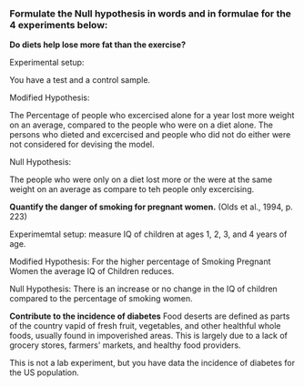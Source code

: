 ### Formulate the Null hypothesis in words and in formulae for the 4 experiments below:

**Do diets help lose more fat than the exercise?**

Experimental setup:

You have a test and a control sample. 

Modified Hypothesis:

The Percentage of people who excercised alone for a year lost more weight on an average, compared to the people who were on a diet alone. The persons who dieted and excercised and people who did not do either were not considered for devising the model. 

Null Hypothesis: 

The people who were only on a diet lost more or the were at the same weight on an average as compare to teh people only excercising.


**Quantify the danger of smoking for pregnant women.** (Olds et al., 1994, p. 223)

Experimemtal setup: measure IQ of children at ages 1, 2, 3, and 4 years of age.

Modified Hypothesis: For the higher percentage of Smoking Pregnant Women the average IQ of Children reduces.

Null Hypothesis: There is an increase or no change in the IQ of children compared to the percentage of smoking women.


**Contribute to the incidence of diabetes** 
Food deserts are defined as parts of the country vapid of fresh fruit, vegetables, and other healthful whole foods, usually found in impoverished areas. This is largely due to a lack of grocery stores, farmers' markets, and healthy food providers.

This is not a lab experiment, but you have data the incidence of diabetes for the US population.


